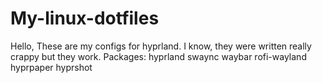 # My-linux-dotfiles
Hello, These are my configs for hyprland.
I know, they were written really crappy but they work.
Packages: hyprland swaync waybar rofi-wayland hyprpaper hyprshot
